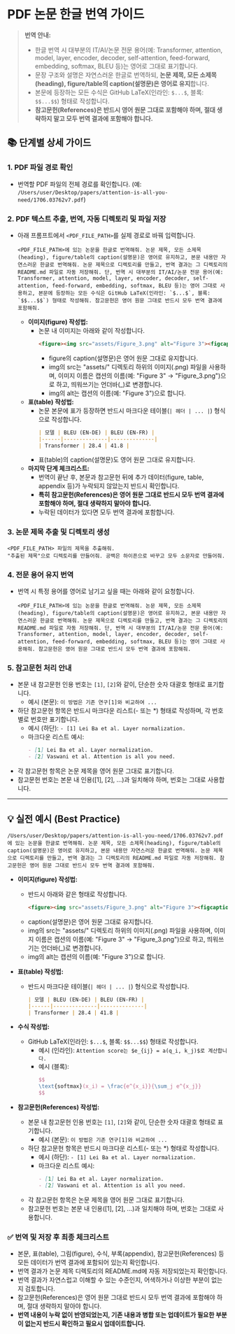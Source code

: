 # PDF 논문 한글 번역 가이드

> **번역 안내:**
> - 한글 번역 시 대부분의 IT/AI/논문 전문 용어(예: Transformer, attention, model, layer, encoder, decoder, self-attention, feed-forward, embedding, softmax, BLEU 등)는 영어로 그대로 표기합니다.
> - 문장 구조와 설명은 자연스러운 한글로 번역하되, **논문 제목, 모든 소제목(heading), figure/table의 caption(설명문)은 영어로 유지**합니다.
> - 본문에 등장하는 모든 수식은 GitHub LaTeX(인라인: `$...$`, 블록: `$$...$$`) 형태로 작성합니다.
> - **참고문헌(References)은 반드시 영어 원문 그대로 포함해야 하며, 절대 생략하지 말고 모두 번역 결과에 포함해야 합니다.**

## 📚 단계별 상세 가이드

### 1. PDF 파일 경로 확인
- 번역할 PDF 파일의 전체 경로를 확인합니다. (예: `/Users/user/Desktop/papers/attention-is-all-you-need/1706.03762v7.pdf`)

### 2. PDF 텍스트 추출, 번역, 자동 디렉토리 및 파일 저장
- 아래 프롬프트에서 `<PDF_FILE_PATH>`를 실제 경로로 바꿔 입력합니다.
  ```
  <PDF_FILE_PATH>에 있는 논문을 한글로 번역해줘. 논문 제목, 모든 소제목(heading), figure/table의 caption(설명문)은 영어로 유지하고, 본문 내용만 자연스러운 한글로 번역해줘. 논문 제목으로 디렉토리를 만들고, 번역 결과는 그 디렉토리의 README.md 파일로 자동 저장해줘. 단, 번역 시 대부분의 IT/AI/논문 전문 용어(예: Transformer, attention, model, layer, encoder, decoder, self-attention, feed-forward, embedding, softmax, BLEU 등)는 영어 그대로 사용하고, 본문에 등장하는 모든 수식은 GitHub LaTeX(인라인: `$...$`, 블록: `$$...$$`) 형태로 작성해줘. 참고문헌은 영어 원문 그대로 반드시 모두 번역 결과에 포함해줘.
  ```
  - **이미지(figure) 작성법:**
    - 논문 내 이미지는 아래와 같이 작성합니다.
        ```html
        <figure><img src="assets/Figure_3.png" alt="Figure 3"><figcaption><p>Figure 3: ...</p></figcaption></figure>
        ```
      - figure의 caption(설명문)은 영어 원문 그대로 유지합니다.
      - img의 src는 "assets/" 디렉토리 하위의 이미지(.png) 파일을 사용하며, 이미지 이름은 캡션의 이름(예: "Figure 3" → "Figure_3.png")으로 하고, 띄워쓰기는 언더바(_)로 변경합니다.
      - img의 alt는 캡션의 이름(예: "Figure 3")으로 합니다.
  - **표(table) 작성법:**
    - 논문 본문에 표가 등장하면 반드시 마크다운 테이블(`| 헤더 | ... |`) 형식으로 작성합니다.
      ```markdown
      | 모델 | BLEU (EN-DE) | BLEU (EN-FR) |
      |------|--------------|--------------|
      | Transformer | 28.4 | 41.8 |
      ```
    - 표(table)의 caption(설명문)도 영어 원문 그대로 유지합니다.
  - **마지막 단계 체크리스트:**
    - 번역이 끝난 후, 본문과 참고문헌 뒤에 추가 데이터(figure, table, appendix 등)가 누락되지 않았는지 반드시 확인합니다.
    - **특히 참고문헌(References)은 영어 원문 그대로 반드시 모두 번역 결과에 포함해야 하며, 절대 생략하지 말아야 합니다.**
    - 누락된 데이터가 있다면 모두 번역 결과에 포함합니다.

### 3. 논문 제목 추출 및 디렉토리 생성
  ```
  <PDF_FILE_PATH> 파일의 제목을 추출해줘.
  "추출된 제목"으로 디렉토리를 만들어줘. 공백은 하이픈으로 바꾸고 모두 소문자로 만들어줘.
  ```

### 4. 전문 용어 유지 번역
- 번역 시 특정 용어를 영어로 남기고 싶을 때는 아래와 같이 요청합니다.
  ```
  <PDF_FILE_PATH>에 있는 논문을 한글로 번역해줘. 논문 제목, 모든 소제목(heading), figure/table의 caption(설명문)은 영어로 유지하고, 본문 내용만 자연스러운 한글로 번역해줘. 논문 제목으로 디렉토리를 만들고, 번역 결과는 그 디렉토리의 README.md 파일로 자동 저장해줘. 단, 번역 시 대부분의 IT/AI/논문 전문 용어(예: Transformer, attention, model, layer, encoder, decoder, self-attention, feed-forward, embedding, softmax, BLEU 등)는 영어 그대로 사용해줘. 참고문헌은 영어 원문 그대로 반드시 모두 번역 결과에 포함해줘.
  ```


### 5. 참고문헌 처리 안내
- 본문 내 참고문헌 인용 번호는 `[1]`, `[2]`와 같이, 단순한 숫자 대괄호 형태로 표기합니다.
  - 예시 (본문): `이 방법은 기존 연구[1]와 비교하여 ...`
- 하단 참고문헌 항목은 반드시 마크다운 리스트(- 또는 *) 형태로 작성하며, 각 번호별로 번호만 표기합니다.
  - 예시 (하단): `- [1] Lei Ba et al. Layer normalization.`
  - 마크다운 리스트 예시:
    ```markdown
    - [1] Lei Ba et al. Layer normalization.
    - [2] Vaswani et al. Attention is all you need.
    ```
- 각 참고문헌 항목은 논문 제목을 영어 원문 그대로 표기합니다.
- 참고문헌 번호는 본문 내 인용([1], [2], ...)과 일치해야 하며, 번호는 그대로 사용합니다.

---

## 💡 실전 예시 (Best Practice)

```
/Users/user/Desktop/papers/attention-is-all-you-need/1706.03762v7.pdf 에 있는 논문을 한글로 번역해줘. 논문 제목, 모든 소제목(heading), figure/table의 caption(설명문)은 영어로 유지하고, 본문 내용만 자연스러운 한글로 번역해줘. 논문 제목으로 디렉토리를 만들고, 번역 결과는 그 디렉토리의 README.md 파일로 자동 저장해줘. 참고문헌은 영어 원문 그대로 반드시 모두 번역 결과에 포함해줘.
```

- **이미지(figure) 작성법:**
  - 반드시 아래와 같은 형태로 작성합니다.
    ```html
    <figure><img src="assets/Figure_3.png" alt="Figure 3"><figcaption><p>Figure 3: ...</p></figcaption></figure>
    ```
  - caption(설명문)은 영어 원문 그대로 유지합니다.
  - img의 src는 "assets/" 디렉토리 하위의 이미지(.png) 파일을 사용하며, 이미지 이름은 캡션의 이름(예: "Figure 3" → "Figure_3.png")으로 하고, 띄워쓰기는 언더바(_)로 변경합니다.
  - img의 alt는 캡션의 이름(예: "Figure 3")으로 합니다.

- **표(table) 작성법:**
  - 반드시 마크다운 테이블(`| 헤더 | ... |`) 형식으로 작성합니다.
    ```markdown
    | 모델 | BLEU (EN-DE) | BLEU (EN-FR) |
    |------|--------------|--------------|
    | Transformer | 28.4 | 41.8 |
    ```

- **수식 작성법:**
  - GitHub LaTeX(인라인: `$...$`, 블록: `$$...$$`) 형태로 작성합니다.
    - 예시 (인라인): `Attention score는 $e_{ij} = a(q_i, k_j)$로 계산합니다.`
    - 예시 (블록):
      ```latex
      $$
      \text{softmax}(x_i) = \frac{e^{x_i}}{\sum_j e^{x_j}}
      $$
      ```

- **참고문헌(References) 작성법:**
  - 본문 내 참고문헌 인용 번호는 `[1]`, `[2]`와 같이, 단순한 숫자 대괄호 형태로 표기합니다.
    - 예시 (본문): `이 방법은 기존 연구[1]와 비교하여 ...`
  - 하단 참고문헌 항목은 반드시 마크다운 리스트(- 또는 *) 형태로 작성합니다.
    - 예시 (하단): `- [1] Lei Ba et al. Layer normalization.`
    - 마크다운 리스트 예시:
      ```markdown
      - [1] Lei Ba et al. Layer normalization.
      - [2] Vaswani et al. Attention is all you need.
      ```
  - 각 참고문헌 항목은 논문 제목을 영어 원문 그대로 표기합니다.
  - 참고문헌 번호는 본문 내 인용([1], [2], ...)과 일치해야 하며, 번호는 그대로 사용합니다.

### ✅ 번역 및 저장 후 최종 체크리스트
- 본문, 표(table), 그림(figure), 수식, 부록(appendix), 참고문헌(References) 등 모든 데이터가 번역 결과에 포함되어 있는지 확인합니다.
- 번역 결과가 논문 제목 디렉토리의 README.md에 자동 저장되었는지 확인합니다.
- 번역 결과가 자연스럽고 이해할 수 있는 수준인지, 어색하거나 이상한 부분이 없는지 검토합니다.
- 참고문헌(References)은 영어 원문 그대로 반드시 모두 번역 결과에 포함해야 하며, 절대 생략하지 말아야 합니다.
- **번역 내용이 누락 없이 반영되었는지, 기존 내용과 병합 또는 업데이트가 필요한 부분이 없는지 반드시 확인하고 필요시 업데이트합니다.**
